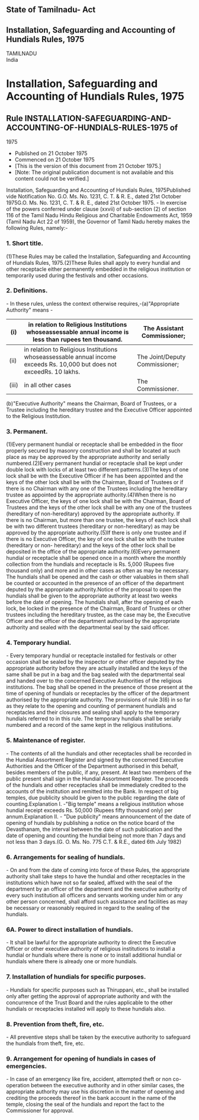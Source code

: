 ## State of Tamilnadu- Act

## Installation, Safeguarding and Accounting of Hundials Rules, 1975

TAMILNADU  
India

# Installation, Safeguarding and Accounting of Hundials Rules, 1975

## Rule INSTALLATION-SAFEGUARDING-AND-ACCOUNTING-OF-HUNDIALS-RULES-1975 of
1975

  * Published on 21 October 1975 
  * Commenced on 21 October 1975 
  * [This is the version of this document from 21 October 1975.] 
  * [Note: The original publication document is not available and this content could not be verified.] 

Installation, Safeguarding and Accounting of Hundials Rules, 1975Published
vide Notification No. G.O. Ms. No. 1231, C. T. & R. E., dated 21st October
1975G.O. Ms. No. 1231, C. T. & R. E., dated 21st October 1975. - In exercise
of the powers conferred under clause (xxvii) of sub-section (2) of section 116
of the Tamil Nadu Hindu Religious and Charitable Endowments Act, 1959 (Tamil
Nadu Act 22 of 1959), the Governor of Tamil Nadu hereby makes the following
Rules, namely:-

### 1. Short title.

(1)These Rules may be called the Installation, Safeguarding and Accounting of
Hundials Rules, 1975.(2)These Rules shall apply to every hundial and other
receptacle either permanently embedded in the religious institution or
temporarily used during the festivals and other occasions.

### 2. Definitions.

\- In these rules, unless the context otherwise requires,-(a)"Appropriate
Authority" means -

(i) |  in relation to Religious Institutions whoseassessable annual income is less than rupees ten thousand. | The Assistant Commissioner;  
---|---|---  
(ii) |  in relation to Religious Institutions whoseassessable annual income exceeds Rs. 10,000 but does not exceedRs. 10 lakhs. | The Joint/Deputy Commissioner;  
(iii) | in all other cases | The Commissioner.  
  
(b)"Executive Authority" means the Chairman, Board of Trustees, or a Trustee
including the hereditary trustee and the Executive Officer appointed to the
Religious Institution.

### 3. Permanent.

(1)Every permanent hundial or receptacle shall be embedded in the floor
properly secured by masonry construction and shall be located at such place as
may be approved by the appropriate authority and serially numbered.(2)Every
permanent hundial or receptacle shall be kept under double lock with locks of
at least two different patterns.(3)The keys of one lock shall be with the
Executive Officer if he has been appointed and the keys of the other lock
shall be with the Chairman, Board of Trustees or if there is no Chairman with
any one of the Trustees including the hereditary trustee as appointed by the
appropriate authority.(4)When there is no Executive Officer, the keys of one
lock shall be with the Chairman, Board of Trustees and the keys of the other
lock shall be with any one of the trustees (hereditary of non-hereditary)
approved by the appropriate authority. If there is no Chairman, but more than
one trustee, the keys of each lock shall be with two different trustees
(hereditary or non-hereditary) as may be approved by the appropriate
authority.(5)If there is only one trustee and if there is no Executive
Officer, the key of one lock shall be with the trustee (hereditary or non-
hereditary) and the keys of the other lock shall be deposited in the office of
the appropriate authority.(6)Every permanent hundial or receptacle shall be
opened once in a month where the monthly collection from the hundials and
receptacle is Rs. 5,000 (Rupees five thousand only) and more and in other
cases as often as may be necessary. The hundials shall be opened and the cash
or other valuables in them shall be counted or accounted in the presence of an
officer of the department deputed by the appropriate authority.Notice of the
proposal to open the hundials shall be given to the appropriate authority at
least two weeks before the date of opening. The hundials shall, after the
opening of each lock, be locked in the presence of the Chairman, Board of
Trustees or other trustees including the hereditary trustee, as the case may
be, the Executive Officer and the officer of the department authorised by the
appropriate authority and sealed with the departmental seal by the said
officer.

### 4. Temporary hundial.

\- Every temporary hundial or receptacle installed for festivals or other
occasion shall be sealed by the inspector or other officer deputed by the
appropriate authority before they are actually installed and the keys of the
same shall be put in a bag and the bag sealed with the departmental seal and
handed over to the concerned Executive Authorities of the religious
institutions. The bag shall be opened in the presence of those present at the
time of opening of hundials or receptacles by the officer of the department
authorised by the appropriate authority. The provisions of rule 3(6) in so far
as they relate to the opening and counting of permanent hundials and
receptacles and their closures and sealing shall apply to the temporary
hundials referred to in this rule. The temporary hundials shall be serially
numbered and a record of the same kept in the religious institutions.

### 5. Maintenance of register.

\- The contents of all the hundials and other receptacles shall be recorded in
the Hundial Assortment Register and signed by the concerned Executive
Authorities and the Officer of the Department authorised in this behalf,
besides members of the public, if any, present. At least two members of the
public present shall sign in the Hundial Assortment Register. The proceeds of
the hundials and other receptacles shall be immediately credited to the
accounts of the institution and remitted into the Bank. In respect of big
temples, due publicity should be given to the public regarding the date of
counting.Explanation I. -"Big temple" means a religious institution whose
hundial receipt exceeds Rs. 50,000 (Rupees fifty thousand only) per
annum.Explanation II. - "Due publicity" means announcement of the date of
opening of hundials by publishing a notice on the notice board of the
Devasthanam, the interval between the date of such publication and the date of
opening and counting the hundial being not more than 7 days and not less than
3 days.(G. O. Ms. No. 775 C.T. & R.E., dated 6th July 1982)

### 6. Arrangements for sealing of hundials.

\- On and from the date of coming into force of these Rules, the appropriate
authority shall take steps to have the hundial and other receptacles in the
institutions which have not so far sealed, affixed with the seal of the
department by an officer of the department and the executive authority of
every such institution all officers and servants working under him or any
other person concerned, shall afford such assistance and facilities as may be
necessary or reasonably required in regard to the sealing of the hundials.

### 6A. Power to direct installation of hundials.

\- It shall be lawful for the appropriate authority to direct the Executive
Officer or other executive authority of religious institutions to install a
hundial or hundials where there is none or to install additional hundial or
hundials where there is already one or more hundials.

### 7. Installation of hundials for specific purposes.

\- Hundials for specific purposes such as Thiruppani, etc., shall be installed
only after getting the approval of appropriate authority and with the
concurrence of the Trust Board and the rules applicable to the other hundials
or receptacles installed will apply to these hundials also.

### 8. Prevention from theft, fire, etc.

\- All preventive steps shall be taken by the executive authority to safeguard
the hundials from theft, fire, etc.

### 9. Arrangement for opening of hundials in cases of emergencies.

\- In case of an emergency like fire, accident, attempted theft or non co-
operation between the executive authority and in other similar cases, the
appropriate authority may use his discretion in the matter of opening and
crediting the proceeds thereof in the bank account in the name of the temple,
closing the seal of the hundials and report the fact to the Commissioner for
approval.

